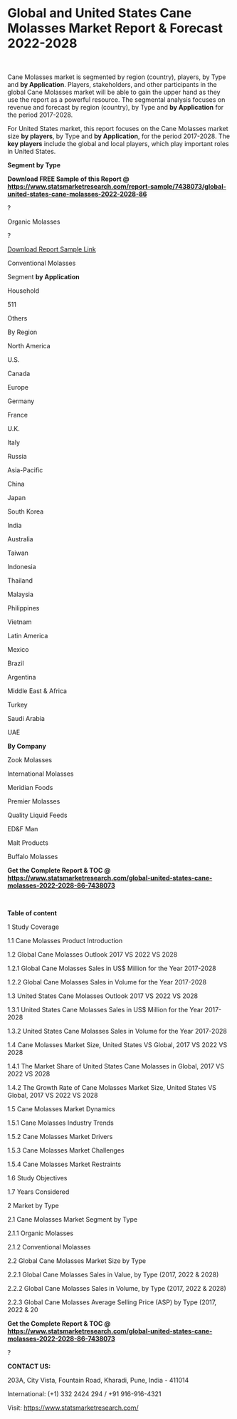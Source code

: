 <h1>Global and United States Cane Molasses Market Report & Forecast 2022-2028</h1><br/><p>Cane Molasses market is segmented by region (country), players, by Type and <strong>by Application</strong>. Players, stakeholders, and other participants in the global Cane Molasses market will be able to gain the upper hand as they use the report as a powerful resource. The segmental analysis focuses on revenue and forecast by region (country), by Type and <strong>by Application</strong> for the period 2017-2028.</p>
 
 
 
 <p>For United States market, this report focuses on the Cane Molasses market size <strong>by players</strong>, by Type and <strong>by Application</strong>, for the period 2017-2028. The <strong>key players</strong> include the global and local players, which play important roles in United States.</p>
 
 
 
 <p><strong>Segment by Type</strong></p>
 
 
 
 <div><b>Download FREE Sample of this Report @ <a href="https://www.statsmarketresearch.com/download-free-sample/7438073/global-united-states-cane-molasses-2022-2028-86">https://www.statsmarketresearch.com/report-sample/7438073/global-united-states-cane-molasses-2022-2028-86</a></b></div>
 
 
 
 <p>? </p>
 
 
 
 <p>Organic Molasses</p>
 
 
 
 <p>? </p>
 
 
 
 <p><a href="https://www.statsmarketresearch.com/download-free-sample/7438073/global-united-states-cane-molasses-2022-2028-86">Download Report Sample Link</a></p>
 
 
 
 <p>Conventional Molasses</p>
 
 
 
 <p>Segment <strong>by Application</strong></p>
 
 
 
 <p>Household</p>
 
 
 
 <p>511</p>
 
 
 
 <p>Others</p>
 
 
 
 <p>By Region</p>
 
 
 
 <p>North America</p>
 
 
 
 <p>U.S.</p>
 
 
 
 <p>Canada</p>
 
 
 
 <p>Europe</p>
 
 
 
 <p>Germany</p>
 
 
 
 <p>France</p>
 
 
 
 <p>U.K.</p>
 
 
 
 <p>Italy</p>
 
 
 
 <p>Russia</p>
 
 
 
 <p>Asia-Pacific</p>
 
 
 
 <p>China</p>
 
 
 
 <p>Japan</p>
 
 
 
 <p>South Korea</p>
 
 
 
 <p>India</p>
 
 
 
 <p>Australia</p>
 
 
 
 <p>Taiwan</p>
 
 
 
 <p>Indonesia</p>
 
 
 
 <p>Thailand</p>
 
 
 
 <p>Malaysia</p>
 
 
 
 <p>Philippines</p>
 
 
 
 <p>Vietnam</p>
 
 
 
 <p>Latin America</p>
 
 
 
 <p>Mexico</p>
 
 
 
 <p>Brazil</p>
 
 
 
 <p>Argentina</p>
 
 
 
 <p>Middle East & Africa</p>
 
 
 
 <p>Turkey</p>
 
 
 
 <p>Saudi Arabia</p>
 
 
 
 <p>UAE</p>
 
 
 
 <p><strong>By Company</strong></p>
 
 
 
 <p>Zook Molasses</p>
 
 
 
 <p>International Molasses</p>
 
 
 
 <p>Meridian Foods</p>
 
 
 
 <p>Premier Molasses</p>
 
 
 
 <p>Quality Liquid Feeds</p>
 
 
 
 <p>ED&F Man</p>
 
 
 
 <p>Malt Products</p>
 
 
 
 <p>Buffalo Molasses</p>
 
 
 
 <div><b>Get the Complete Report & TOC @ <a href="https://www.statsmarketresearch.com/global-united-states-cane-molasses-2022-2028-86-7438073">https://www.statsmarketresearch.com/global-united-states-cane-molasses-2022-2028-86-7438073</a></b></div>
 
 
 
 <p><br />
 
 <b>Table of content</b></p>
 
 
 
 <p>1 Study Coverage<br />
 
 1.1 Cane Molasses Product Introduction<br />
 
 1.2 Global Cane Molasses Outlook 2017 VS 2022 VS 2028<br />
 
 1.2.1 Global Cane Molasses Sales in US$ Million for the Year 2017-2028<br />
 
 1.2.2 Global Cane Molasses Sales in Volume for the Year 2017-2028<br />
 
 1.3 United States Cane Molasses Outlook 2017 VS 2022 VS 2028<br />
 
 1.3.1 United States Cane Molasses Sales in US$ Million for the Year 2017-2028<br />
 
 1.3.2 United States Cane Molasses Sales in Volume for the Year 2017-2028<br />
 
 1.4 Cane Molasses Market Size, United States VS Global, 2017 VS 2022 VS 2028<br />
 
 1.4.1 The Market Share of United States Cane Molasses in Global, 2017 VS 2022 VS 2028<br />
 
 1.4.2 The Growth Rate of Cane Molasses Market Size, United States VS Global, 2017 VS 2022 VS 2028<br />
 
 1.5 Cane Molasses Market Dynamics<br />
 
 1.5.1 Cane Molasses Industry Trends<br />
 
 1.5.2 Cane Molasses Market Drivers<br />
 
 1.5.3 Cane Molasses Market Challenges<br />
 
 1.5.4 Cane Molasses Market Restraints<br />
 
 1.6 Study Objectives<br />
 
 1.7 Years Considered<br />
 
 2 Market by Type<br />
 
 2.1 Cane Molasses Market Segment by Type<br />
 
 2.1.1 Organic Molasses<br />
 
 2.1.2 Conventional Molasses<br />
 
 2.2 Global Cane Molasses Market Size by Type<br />
 
 2.2.1 Global Cane Molasses Sales in Value, by Type (2017, 2022 & 2028)<br />
 
 2.2.2 Global Cane Molasses Sales in Volume, by Type (2017, 2022 & 2028)<br />
 
 2.2.3 Global Cane Molasses Average Selling Price (ASP) by Type (2017, 2022 & 20</p>
 
 
 
 <div><b>Get the Complete Report & TOC @ <a href="https://www.statsmarketresearch.com/global-united-states-cane-molasses-2022-2028-86-7438073">https://www.statsmarketresearch.com/global-united-states-cane-molasses-2022-2028-86-7438073</a></b></div>
 
 
 
 <p>? </p>
 
 
 
 <p><b>CONTACT US:</b><br />
 
 203A, City Vista, Fountain Road, Kharadi, Pune, India - 411014<br />
 
 International: (+1) 332 2424 294 / +91 916-916-4321<br />
 
 Visit: <a href="https://www.statsmarketresearch.com/">https://www.statsmarketresearch.com/</a></p>